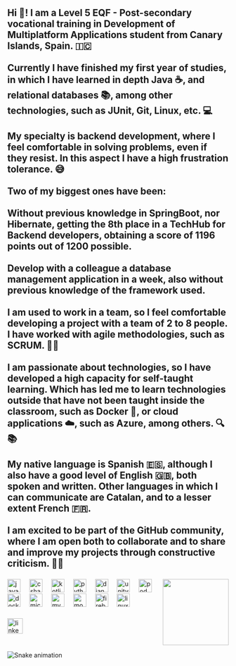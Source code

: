 <h2 align="left">Hi 👋! I am a Level 5 EQF - Post-secondary vocational training in Development of Multiplatform Applications student from Canary Islands, Spain. 🇮🇨<br><br>Currently I have finished my first year of studies, in which I have learned in depth Java ☕️, and relational databases 📚, among other technologies, such as JUnit, Git, Linux, etc. 💻<br><br>My specialty is backend development, where I feel comfortable in solving problems, even if they resist. In this aspect I have a high frustration tolerance. 😅<br><br>Two of my biggest ones have been:<br><br>Without previous knowledge in SpringBoot, nor Hibernate, getting the 8th place in a TechHub for Backend developers, obtaining a score of 1196 points out of 1200 possible.<br><br>    Develop with a colleague a database management application in a week, also without previous knowledge of the framework used.<br><br>I am used to work in a team, so I feel comfortable developing a project with a team of 2 to 8 people. I have worked with agile methodologies, such as SCRUM. 👥✨<br><br>I am passionate about technologies, so I have developed a high capacity for self-taught learning. Which has led me to learn technologies outside that have not been taught inside the classroom, such as Docker 🐳, or cloud applications ☁️, such as Azure, among others. 🔍📚<br><br>My native language is Spanish 🇪🇸, although I also have a good level of English 🇬🇧, both spoken and written. Other languages in which I can communicate are Catalan, and to a lesser extent French 🇫🇷.<br><br>I am excited to be part of the GitHub community, where I am open both to collaborate and to share and improve my projects through constructive criticism. 🤝💪</h2>

###

<img align="right" height="150" src="https://media.giphy.com/media/v1.Y2lkPTc5MGI3NjExNTdvZXpramJ6MWg4ZmFocGN5N3pjc2E5dDkwYmhqN2F1MG0zcWltbyZlcD12MV9pbnRlcm5hbF9naWZfYnlfaWQmY3Q9Zw/gLcUG7QiR0jpMzoNUu/giphy.gif"  />

###

<div align="left">
  <img src="https://cdn.jsdelivr.net/gh/devicons/devicon/icons/java/java-original.svg" height="30" alt="java logo"  />
  <img width="12" />
  <img src="https://cdn.jsdelivr.net/gh/devicons/devicon/icons/csharp/csharp-original.svg" height="30" alt="csharp logo"  />
  <img width="12" />
  <img src="https://cdn.jsdelivr.net/gh/devicons/devicon/icons/kotlin/kotlin-original.svg" height="30" alt="kotlin logo"  />
  <img width="12" />
  <img src="https://cdn.jsdelivr.net/gh/devicons/devicon/icons/python/python-original.svg" height="30" alt="python logo"  />
  <img width="12" />
  <img src="https://skillicons.dev/icons?i=django" height="30" alt="django logo"  />
  <img width="12" />
  <img src="https://skillicons.dev/icons?i=unity" height="30" alt="unity logo"  />
  <img width="12" />
  <img src="https://cdn.simpleicons.org/podman/892CA0" height="30" alt="podman logo"  />
  <img width="12" />
  <img src="https://cdn.simpleicons.org/docker/2496ED" height="30" alt="docker logo"  />
  <img width="12" />
  <img src="https://cdn.simpleicons.org/microsoftsqlserver/CC2927" height="30" alt="microsoftsqlserver logo"  />
  <img width="12" />
  <img src="https://cdn.jsdelivr.net/gh/devicons/devicon/icons/mysql/mysql-original.svg" height="30" alt="mysql logo"  />
  <img width="12" />
  <img src="https://cdn.jsdelivr.net/gh/devicons/devicon/icons/mongodb/mongodb-original.svg" height="30" alt="mongodb logo"  />
  <img width="12" />
  <img src="https://cdn.jsdelivr.net/gh/devicons/devicon/icons/firebase/firebase-plain.svg" height="30" alt="firebase logo"  />
  <img width="12" />
  <img src="https://cdn.jsdelivr.net/gh/devicons/devicon/icons/linux/linux-original.svg" height="30" alt="linux logo"  />
</div>

###

<div align="left">
  <a href="https://www.linkedin.com/in/ignarrios/" target="_blank">
    <img src="https://img.shields.io/static/v1?message=LinkedIn&logo=linkedin&label=&color=0077B5&logoColor=white&labelColor=&style=for-the-badge" height="35" alt="linkedin logo"  />
  </a>
</div>

###

<br clear="both">

<img src="https://raw.githubusercontent.com/idevcm/idevcm/output/snake.svg" alt="Snake animation" />

###
